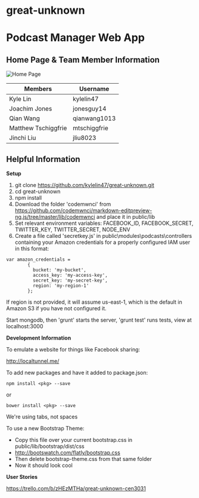 # great-unknown
Podcast Manager Web App
======================

Home Page & Team Member Information
--------------------
![Home Page](http://i.imgur.com/bjOJIQp.png)

**Members**|**Username**
-----------|-------------
Kyle Lin   | kylelin47
Joachim Jones|jonesguy14
Qian Wang|qianwang1013
Matthew Tschiggfrie|mtschiggfrie
Jinchi Liu|jliu8023

Helpful Information
-----------------------
**Setup**

1. git clone https://github.com/kylelin47/great-unknown.git
2. cd great-unknown
3. npm install
4. Download the folder 'codemwnci' from https://github.com/codemwnci/markdown-editpreview-ng.js/tree/master/lib/codemwnci and place it in public/lib
5. Set relevant environment variables: FACEBOOK_ID, FACEBOOK_SECRET, TWITTER_KEY, TWITTER_SECRET, NODE_ENV
6. Create a file called 'secretkey.js' in public\modules\podcasts\controllers containing your Amazon credentials for a properly configured IAM user in this format:
```
var amazon_credentials = 
		{
		  bucket: 'my-bucket',
		  access_key: 'my-access-key',
		  secret_key: 'my-secret-key',
		  region: 'my-region-1'
		};
```
If region is not provided, it will assume us-east-1, which is the default in Amazon S3 if you have not configured it.

Start mongodb, then 'grunt' starts the server, 'grunt test' runs tests, view at localhost:3000

**Development Information**

To emulate a website for things like Facebook sharing:

http://localtunnel.me/

To add new packages and have it added to package.json:
```
npm install <pkg> --save
```
or
```
bower install <pkg> --save
```

We're using tabs, not spaces

To use a new Bootstrap Theme:
- Copy this file over your current bootstrap.css in public/lib/bootstrap/dist/css
- http://bootswatch.com/flatly/bootstrap.css
- Then delete bootstrap-theme.css from that same folder
- Now it should look cool

**User Stories**

https://trello.com/b/zHEzMTHa/great-unknown-cen3031
